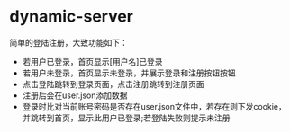 # dynamic-server
简单的登陆注册，大致功能如下：
+ 若用户已登录，首页显示[用户名]已登录
+ 若用户未登录，首页显示未登录，并展示登录和注册按钮按钮
+ 点击登陆跳转到登录页面，点击注册跳转到注册页面
+ 注册后会在user.json添加数据
+ 登录时比对当前账号密码是否存在user.json文件中，若存在则下发cookie，并跳转到首页，显示此用户已登录;若登陆失败则提示未注册
